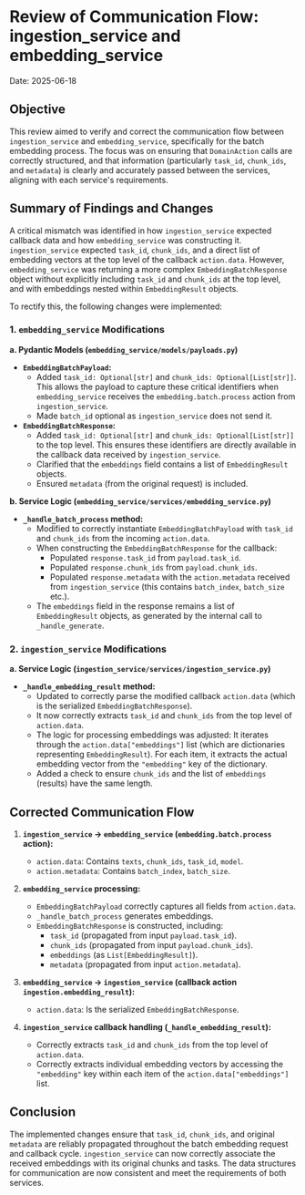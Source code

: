 # Review of Communication Flow: ingestion_service and embedding_service

Date: 2025-06-18

## Objective

This review aimed to verify and correct the communication flow between `ingestion_service` and `embedding_service`, specifically for the batch embedding process. The focus was on ensuring that `DomainAction` calls are correctly structured, and that information (particularly `task_id`, `chunk_ids`, and `metadata`) is clearly and accurately passed between the services, aligning with each service's requirements.

## Summary of Findings and Changes

A critical mismatch was identified in how `ingestion_service` expected callback data and how `embedding_service` was constructing it. `ingestion_service` expected `task_id`, `chunk_ids`, and a direct list of embedding vectors at the top level of the callback `action.data`. However, `embedding_service` was returning a more complex `EmbeddingBatchResponse` object without explicitly including `task_id` and `chunk_ids` at the top level, and with embeddings nested within `EmbeddingResult` objects.

To rectify this, the following changes were implemented:

### 1. `embedding_service` Modifications

**a. Pydantic Models (`embedding_service/models/payloads.py`)**

*   **`EmbeddingBatchPayload`:**
    *   Added `task_id: Optional[str]` and `chunk_ids: Optional[List[str]]`. This allows the payload to capture these critical identifiers when `embedding_service` receives the `embedding.batch.process` action from `ingestion_service`.
    *   Made `batch_id` optional as `ingestion_service` does not send it.
*   **`EmbeddingBatchResponse`:**
    *   Added `task_id: Optional[str]` and `chunk_ids: Optional[List[str]]` to the top level. This ensures these identifiers are directly available in the callback data received by `ingestion_service`.
    *   Clarified that the `embeddings` field contains a list of `EmbeddingResult` objects.
    *   Ensured `metadata` (from the original request) is included.

**b. Service Logic (`embedding_service/services/embedding_service.py`)**

*   **`_handle_batch_process` method:**
    *   Modified to correctly instantiate `EmbeddingBatchPayload` with `task_id` and `chunk_ids` from the incoming `action.data`.
    *   When constructing the `EmbeddingBatchResponse` for the callback:
        *   Populated `response.task_id` from `payload.task_id`.
        *   Populated `response.chunk_ids` from `payload.chunk_ids`.
        *   Populated `response.metadata` with the `action.metadata` received from `ingestion_service` (this contains `batch_index`, `batch_size` etc.).
    *   The `embeddings` field in the response remains a list of `EmbeddingResult` objects, as generated by the internal call to `_handle_generate`.

### 2. `ingestion_service` Modifications

**a. Service Logic (`ingestion_service/services/ingestion_service.py`)**

*   **`_handle_embedding_result` method:**
    *   Updated to correctly parse the modified callback `action.data` (which is the serialized `EmbeddingBatchResponse`).
    *   It now correctly extracts `task_id` and `chunk_ids` from the top level of `action.data`.
    *   The logic for processing embeddings was adjusted: It iterates through the `action.data["embeddings"]` list (which are dictionaries representing `EmbeddingResult`). For each item, it extracts the actual embedding vector from the `"embedding"` key of the dictionary.
    *   Added a check to ensure `chunk_ids` and the list of `embeddings` (results) have the same length.

## Corrected Communication Flow

1.  **`ingestion_service` -> `embedding_service` (`embedding.batch.process` action):**
    *   `action.data`: Contains `texts`, `chunk_ids`, `task_id`, `model`.
    *   `action.metadata`: Contains `batch_index`, `batch_size`.

2.  **`embedding_service` processing:**
    *   `EmbeddingBatchPayload` correctly captures all fields from `action.data`.
    *   `_handle_batch_process` generates embeddings.
    *   `EmbeddingBatchResponse` is constructed, including:
        *   `task_id` (propagated from input `payload.task_id`).
        *   `chunk_ids` (propagated from input `payload.chunk_ids`).
        *   `embeddings` (as `List[EmbeddingResult]`).
        *   `metadata` (propagated from input `action.metadata`).

3.  **`embedding_service` -> `ingestion_service` (callback action `ingestion.embedding_result`):**
    *   `action.data`: Is the serialized `EmbeddingBatchResponse`.

4.  **`ingestion_service` callback handling (`_handle_embedding_result`):**
    *   Correctly extracts `task_id` and `chunk_ids` from the top level of `action.data`.
    *   Correctly extracts individual embedding vectors by accessing the `"embedding"` key within each item of the `action.data["embeddings"]` list.

## Conclusion

The implemented changes ensure that `task_id`, `chunk_ids`, and original `metadata` are reliably propagated throughout the batch embedding request and callback cycle. `ingestion_service` can now correctly associate the received embeddings with its original chunks and tasks. The data structures for communication are now consistent and meet the requirements of both services.
